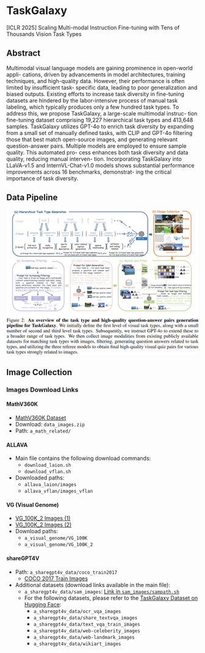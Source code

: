 # TaskGalaxy
[ICLR 2025] Scaling Multi-modal Instruction Fine-tuning with Tens of Thousands Vision Task Types

## Abstract
Multimodal visual language models are gaining prominence in open-world appli- cations, driven by advancements in model architectures, training techniques, and high-quality data. However, their performance is often limited by insufficient task- specific data, leading to poor generalization and biased outputs. Existing efforts to increase task diversity in fine-tuning datasets are hindered by the labor-intensive process of manual task labeling, which typically produces only a few hundred task types. To address this, we propose TaskGalaxy, a large-scale multimodal instruc- tion fine-tuning dataset comprising 19,227 hierarchical task types and 413,648 samples. TaskGalaxy utilizes GPT-4o to enrich task diversity by expanding from a small set of manually defined tasks, with CLIP and GPT-4o filtering those that best match open-source images, and generating relevant question-answer pairs. Multiple models are employed to ensure sample quality. This automated pro- cess enhances both task diversity and data quality, reducing manual interven- tion. Incorporating TaskGalaxy into LLaVA-v1.5 and InternVL-Chat-v1.0 models shows substantial performance improvements across 16 benchmarks, demonstrat- ing the critical importance of task diversity.

## Data Pipeline
![Alt text](Pipeline/taskgalaxy_pipeline.png)

## Image Collection
### Images Download Links
#### MathV360K
- [MathV360K Dataset](https://huggingface.co/datasets/Zhiqiang007/MathV360K)
- Download: `data_images.zip`
- Path: `a_math_related/`

#### ALLAVA
- Main file contains the following download commands:
  - `download_laion.sh`
  - `download_vflan.sh`
- Downloaded paths:
  - `allava_laion/images`
  - `allava_vflan/images_vflan`

#### VG (Visual Genome)
- [VG_100K_2 Images (1)](https://cs.stanford.edu/people/rak248/VG_100K_2/images.zip)
- [VG_100K_2 Images (2)](https://cs.stanford.edu/people/rak248/VG_100K_2/images2.zip)
- Download paths:
  - `a_visual_genome/VG_100K`
  - `a_visual_genome/VG_100K_2`

#### shareGPT4V
- Path: `a_sharegpt4v_data/coco_train2017`
  - [COCO 2017 Train Images](http://images.cocodataset.org/zips/train2017.zip)
- Additional datasets (download links available in the main file):
  - `a_sharegpt4v_data/sam_images`: [Link in `sam_images/sampath.sh`](https://ai.meta.com/datasets/segment-anything-downloads/)
  - For the following datasets, please refer to the [TaskGalaxy Dataset on Hugging Face](https://huggingface.co/datasets/CverCJK-huggingface/TaskGalaxy/):
    - `a_sharegpt4v_data/ocr_vqa_images`
    - `a_sharegpt4v_data/share_textvqa_images`
    - `a_sharegpt4v_data/text_vqa_train_images`
    - `a_sharegpt4v_data/web-celeberity_images`
    - `a_sharegpt4v_data/web-landmark_images`
    - `a_sharegpt4v_data/wikiart_images`
